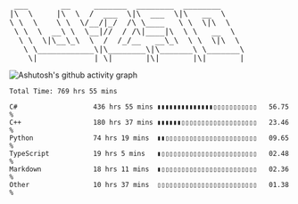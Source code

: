 <pre>
 ___       __     _______  ________  ________     
|\  \     |\  \  /  ___  \|\  ___  \|\   __  \    
\ \  \    \ \  \/__/|_/  /\ \____   \ \  \|\  \   
 \ \  \  __\ \  \__|//  / /\|____|\  \ \   __  \  
  \ \  \|\__\_\  \  /  /_/__   __\_\  \ \  \|\  \ 
   \ \____________\|\________\|\_______\ \_______\
    \|____________| \|_______|\|_______|\|_______|                                 
</pre>

![Ashutosh's github activity graph](https://github-readme-activity-graph.cyclic.app/graph?username=w298&theme=github-compact&hide_title=true&radius=8&area=true)

<!--START_SECTION:waka-->

```text
Total Time: 769 hrs 55 mins

C#                   436 hrs 55 mins ▮▮▮▮▮▮▮▮▮▮▮▮▮▮▯▯▯▯▯▯▯▯▯▯▯   56.75 %
C++                  180 hrs 37 mins ▮▮▮▮▮▮▯▯▯▯▯▯▯▯▯▯▯▯▯▯▯▯▯▯▯   23.46 %
Python               74 hrs 19 mins  ▮▮▯▯▯▯▯▯▯▯▯▯▯▯▯▯▯▯▯▯▯▯▯▯▯   09.65 %
TypeScript           19 hrs 5 mins   ▮▯▯▯▯▯▯▯▯▯▯▯▯▯▯▯▯▯▯▯▯▯▯▯▯   02.48 %
Markdown             18 hrs 11 mins  ▮▯▯▯▯▯▯▯▯▯▯▯▯▯▯▯▯▯▯▯▯▯▯▯▯   02.36 %
Other                10 hrs 37 mins  ▯▯▯▯▯▯▯▯▯▯▯▯▯▯▯▯▯▯▯▯▯▯▯▯▯   01.38 %
```

<!--END_SECTION:waka-->
